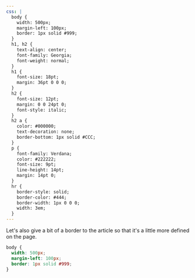 ```yaml
---
css: |
  body {
    width: 500px;
    margin-left: 100px;
    border: 1px solid #999;
  }
  h1, h2 {
    text-align: center;
    font-family: Georgia;
    font-weight: normal;
  }
  h1 {
    font-size: 18pt;
    margin: 36pt 0 0 0;
  }
  h2 {
    font-size: 12pt;
    margin: 0 0 24pt 0;
    font-style: italic;
  }
  h2 a {
    color: #000000;
    text-decoration: none;
    border-bottom: 1px solid #CCC;
  }
  p {
    font-family: Verdana;
    color: #222222;
    font-size: 9pt;
    line-height: 14pt;
    margin: 14pt 0;
  }
  hr {
    border-style: solid;
    border-color: #444;
    border-width: 1px 0 0 0;
    width: 3em;
  }
---
```


Let's also give a bit of a border to the article so that it's a little more defined on the page.

```css
body {
  width: 500px;
  margin-left: 100px;
  border: 1px solid #999;
}
```
